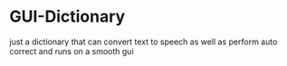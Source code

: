# GUI-Dictionary
just a dictionary that can convert text to speech as well as perform auto correct and runs on a smooth gui
